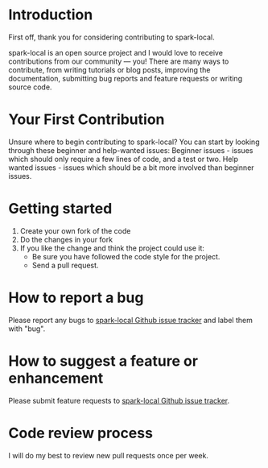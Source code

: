 # Introduction

First off, thank you for considering contributing to spark-local.

spark-local is an open source project and I would love to receive contributions from our community — you! There are many ways to contribute, from writing tutorials or blog posts, improving the documentation, submitting bug reports and feature requests or writing source code.

# Your First Contribution

Unsure where to begin contributing to spark-local? You can start by looking through these beginner and help-wanted issues:
Beginner issues - issues which should only require a few lines of code, and a test or two.
Help wanted issues - issues which should be a bit more involved than beginner issues.

# Getting started

1. Create your own fork of the code
2. Do the changes in your fork
3. If you like the change and think the project could use it:
    * Be sure you have followed the code style for the project.
    * Send a pull request.

# How to report a bug

Please report any bugs to [spark-local Github issue tracker](https://github.com/piotr-kalanski/spark-local/issues) and label them with "bug".

# How to suggest a feature or enhancement

Please submit feature requests to [spark-local Github issue tracker](https://github.com/piotr-kalanski/spark-local/issues).

# Code review process

I will do my best to review new pull requests once per week.